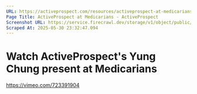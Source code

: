```yaml
---
URL: https://activeprospect.com/resources/activeprospect-at-medicarians/
Page Title: ActiveProspect at Medicarians - ActiveProspect
Screenshot URL: https://service.firecrawl.dev/storage/v1/object/public/media/screenshot-0030a55c-a1df-4f5d-a125-32c9666f90a9.png
Scraped At: 2025-05-30 23:32:47.094
---
```

# Watch ActiveProspect's Yung Chung present at Medicarians

https://vimeo.com/723391904

